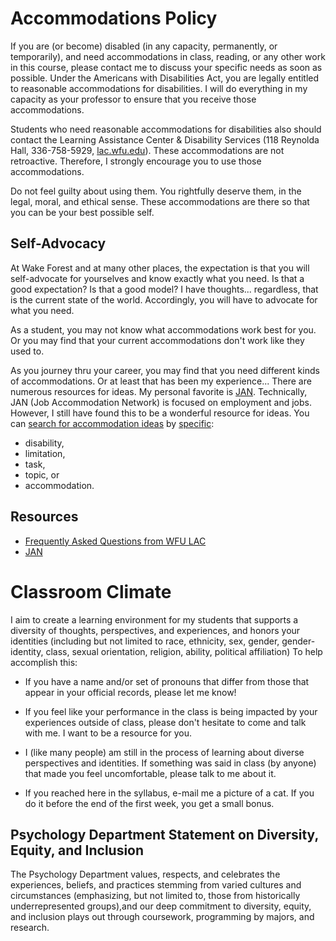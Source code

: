 

# Accommodations Policy

If you are (or become) disabled (in any capacity, permanently, or temporarily), and need accommodations in class, reading, or any other work in this course, please contact me to discuss your specific needs as soon as possible. Under the Americans with Disabilities Act, you are legally entitled to reasonable accommodations for disabilities. I will do everything in my capacity as your professor to ensure that you receive those accommodations. 

Students who need reasonable accommodations for disabilities also should contact the Learning Assistance Center \& Disability Services  (118 Reynolda Hall, 336-758-5929,  [lac.wfu.edu](https://lac.wfu.edu/)). These accommodations are not retroactive.  Therefore, I strongly encourage you to use those accommodations. 

Do not feel guilty about using them. You rightfully deserve them, in the legal, moral, and ethical sense. These accommodations are there so that you can be your best possible self. 


## Self-Advocacy

At Wake Forest and at many other places, the expectation is that you will self-advocate for yourselves and know exactly what you need. Is that a good expectation? Is that a good model? I have thoughts... regardless, that is the current state of the world. Accordingly, you will have to advocate for what you need. 

As a student, you may not know what accommodations work best for you. Or you may find that your current accommodations don't work like they used to. 

As you journey thru your career, you may find that you need different kinds of accommodations. Or at least that has been my experience... There are numerous resources for ideas. My personal favorite is [JAN](https://askjan.org/). Technically, JAN (Job Accommodation Network) is focused on employment and jobs. However, I still have found this to be a wonderful resource for ideas. You can [search for accommodation ideas](https://askjan.org/soar.cfm) by [specific](https://askjan.org/a-to-z.cfm):

  - disability,
  - limitation,
  - task,
  - topic, or
  - accommodation.

## Resources

* [Frequently Asked Questions from WFU LAC](https://lac.wfu.edu/frequently-asked-questions-about-lac-ds/)
* [JAN](https://askjan.org/)


# Classroom Climate

I aim to create a learning environment for my students that supports a diversity of thoughts, perspectives, and experiences, and honors your identities (including but not limited to race, ethnicity, sex, gender, gender-identity, class, sexual orientation, religion, ability, political affiliation) To help accomplish this:

- If you have a name and/or set of pronouns that differ from those that appear in your official records, please let me know!

- If you feel like your performance in the class is being impacted by your experiences outside of class, please don't hesitate to come and talk with me. I want to be a resource for you. 

- I (like many people) am still in the process of learning about diverse perspectives and identities. If something was said in class (by anyone) that made you feel uncomfortable, please talk to me about it. 

- If you reached here in the syllabus, e-mail me a picture of a cat. If you do it before the end of the first week, you get a small bonus.

## Psychology Department Statement on Diversity, Equity, and Inclusion

The Psychology Department values, respects, and celebrates the experiences, beliefs, and practices stemming from varied cultures and circumstances (emphasizing, but not limited to, those from historically underrepresented groups),and our deep commitment to diversity, equity, and inclusion plays out through coursework, programming by majors, and research. 

